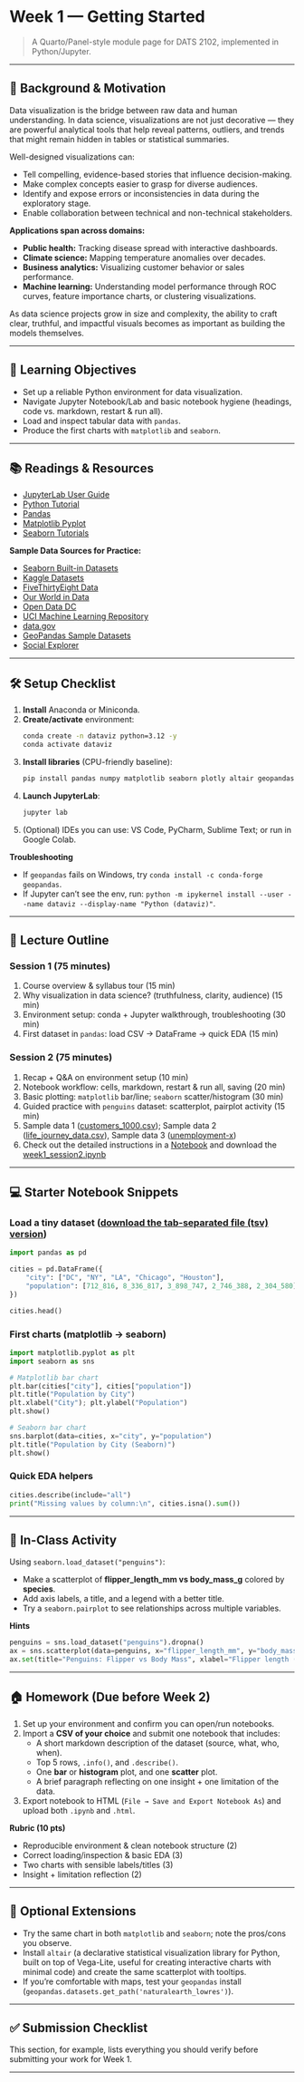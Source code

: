 # Week 1 — Getting Started

> A Quarto/Panel-style module page for DATS 2102, implemented in Python/Jupyter.

---

## 📖 Background & Motivation

Data visualization is the bridge between raw data and human understanding. In data science, visualizations are not just decorative — they are powerful analytical tools that help reveal patterns, outliers, and trends that might remain hidden in tables or statistical summaries.

Well-designed visualizations can:

- Tell compelling, evidence-based stories that influence decision-making.
- Make complex concepts easier to grasp for diverse audiences.
- Identify and expose errors or inconsistencies in data during the exploratory stage.
- Enable collaboration between technical and non-technical stakeholders.

**Applications span across domains:**

- **Public health:** Tracking disease spread with interactive dashboards.
- **Climate science:** Mapping temperature anomalies over decades.
- **Business analytics:** Visualizing customer behavior or sales performance.
- **Machine learning:** Understanding model performance through ROC curves, feature importance charts, or clustering visualizations.

As data science projects grow in size and complexity, the ability to craft clear, truthful, and impactful visuals becomes as important as building the models themselves.

---

## 🔎 Learning Objectives

- Set up a reliable Python environment for data visualization.
- Navigate Jupyter Notebook/Lab and basic notebook hygiene (headings, code vs. markdown, restart & run all).
- Load and inspect tabular data with `pandas`.
- Produce the first charts with `matplotlib` and `seaborn`.

---

## 📚 Readings & Resources

- [JupyterLab User Guide](https://jupyterlab.readthedocs.io)
- [Python Tutorial](https://docs.python.org/3/tutorial/)
- [Pandas](https://pandas.pydata.org/docs/)
- [Matplotlib Pyplot](https://matplotlib.org/stable/tutorials/introductory/pyplot.html)
- [Seaborn Tutorials](https://seaborn.pydata.org/tutorial.html)

**Sample Data Sources for Practice:**

- [Seaborn Built-in Datasets](https://seaborn.pydata.org/generated/seaborn.load_dataset.html)
- [Kaggle Datasets](https://www.kaggle.com/datasets)
- [FiveThirtyEight Data](https://data.fivethirtyeight.com/)
- [Our World in Data](https://ourworldindata.org/)
- [Open Data DC](https://opendata.dc.gov/)
- [UCI Machine Learning Repository](https://archive.ics.uci.edu/)
- [data.gov](https://www.data.gov/)
- [GeoPandas Sample Datasets](https://geopandas.org/en/stable/getting_started/introduction.html#sample-data)
- [Social Explorer](https://www.socialexplorer.com/) 

---

## 🛠️ Setup Checklist

1. **Install** Anaconda or Miniconda.
2. **Create/activate** environment:
   ```bash
   conda create -n dataviz python=3.12 -y
   conda activate dataviz
   ```
3. **Install libraries** (CPU-friendly baseline):
   ```bash
   pip install pandas numpy matplotlib seaborn plotly altair geopandas
   ```
4. **Launch JupyterLab**:
   ```bash
   jupyter lab
   ```
5. (Optional) IDEs you can use: VS Code, PyCharm, Sublime Text; or run in Google Colab.

**Troubleshooting**

- If `geopandas` fails on Windows, try `conda install -c conda-forge geopandas`.
- If Jupyter can’t see the env, run: `python -m ipykernel install --user --name dataviz --display-name "Python (dataviz)"`.

---

## 🧭 Lecture Outline

### Session 1 (75 minutes)

1. Course overview & syllabus tour (15 min)
2. Why visualization in data science? (truthfulness, clarity, audience) (15 min)
3. Environment setup: conda + Jupyter walkthrough, troubleshooting (30 min)
4. First dataset in `pandas`: load CSV → DataFrame → quick EDA (15 min)

### Session 2 (75 minutes)

1. Recap + Q&A on environment setup (10 min)
2. Notebook workflow: cells, markdown, restart & run all, saving (20 min)
3. Basic plotting: `matplotlib` bar/line; `seaborn` scatter/histogram (30 min)
4. Guided practice with `penguins` dataset: scatterplot, pairplot activity (15 min)
5. Sample data 1 ([customers_1000.csv](customers_1000.csv)); Sample data 2 ([life_journey_data.csv](life_journey_data.csv)), Sample data 3 ([unemployment-x](unemployment-x.csv))  
6. Check out the detailed instructions in a [Notebook](week1_session2.html) and download the [week1_session2.ipynb](week1_session2.ipynb)

---

## 💻 Starter Notebook Snippets

### Load a tiny dataset ([download the tab-separated file (tsv) version](cities.tsv))

```python
import pandas as pd

cities = pd.DataFrame({
    "city": ["DC", "NY", "LA", "Chicago", "Houston"],
    "population": [712_816, 8_336_817, 3_898_747, 2_746_388, 2_304_580]
})

cities.head()
```

### First charts (matplotlib → seaborn)

```python
import matplotlib.pyplot as plt
import seaborn as sns

# Matplotlib bar chart
plt.bar(cities["city"], cities["population"])
plt.title("Population by City")
plt.xlabel("City"); plt.ylabel("Population")
plt.show()

# Seaborn bar chart
sns.barplot(data=cities, x="city", y="population")
plt.title("Population by City (Seaborn)")
plt.show()
```

### Quick EDA helpers

```python
cities.describe(include="all")
print("Missing values by column:\n", cities.isna().sum())
```

---

## 🧪 In-Class Activity

Using `seaborn.load_dataset("penguins")`:

- Make a scatterplot of **flipper\_length\_mm vs body\_mass\_g** colored by **species**.
- Add axis labels, a title, and a legend with a better title.
- Try a `seaborn.pairplot` to see relationships across multiple variables.

**Hints**

```python
penguins = sns.load_dataset("penguins").dropna()
ax = sns.scatterplot(data=penguins, x="flipper_length_mm", y="body_mass_g", hue="species")
ax.set(title="Penguins: Flipper vs Body Mass", xlabel="Flipper length (mm)", ylabel="Body mass (g)")
```

---

## 🏠 Homework (Due before Week 2)

1. Set up your environment and confirm you can open/run notebooks.
2. Import a **CSV of your choice** and submit one notebook that includes:
   - A short markdown description of the dataset (source, what, who, when).
   - Top 5 rows, `.info()`, and `.describe()`.
   - One **bar** or **histogram** plot, and one **scatter** plot.
   - A brief paragraph reflecting on one insight + one limitation of the data.
3. Export notebook to HTML (`File → Save and Export Notebook As`) and upload both `.ipynb` and `.html`.

**Rubric (10 pts)**

- Reproducible environment & clean notebook structure (2)
- Correct loading/inspection & basic EDA (3)
- Two charts with sensible labels/titles (3)
- Insight + limitation reflection (2)

---

## 🧩 Optional Extensions

- Try the same chart in both `matplotlib` and `seaborn`; note the pros/cons you observe.
- Install `altair` (a declarative statistical visualization library for Python, built on top of Vega-Lite, useful for creating interactive charts with minimal code) and create the same scatterplot with tooltips.
- If you’re comfortable with maps, test your `geopandas` install (`geopandas.datasets.get_path('naturalearth_lowres')`).

---

## ✅ Submission Checklist

This section, for example, lists everything you should verify before submitting your work for Week 1.



---
